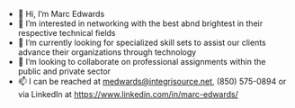 - 👋 Hi, I’m Marc Edwards
- 👀 I’m interested in networking with the best abnd brightest in their respective technical fields
- 🌱 I’m currently looking for specialized skill sets to assist our clients advance their organizations through technology
- 💞️ I’m looking to collaborate on professional assignments within the public and private sector
- 📫 I can be reached at medwards@integrisource.net, (850) 575-0894 or via LinkedIn at https://www.linkedin.com/in/marc-edwards/ 

<!---
Gitmarced/Gitmarced is a ✨ special ✨ repository because its `README.md` (this file) appears on your GitHub profile.
You can click the Preview link to take a look at your changes.
--->
